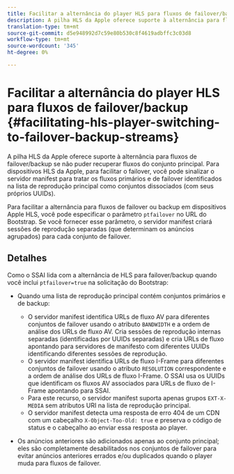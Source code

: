 ```yaml
---
title: Facilitar a alternância do player HLS para fluxos de failover/backup
description: A pilha HLS da Apple oferece suporte à alternância para fluxos de failover/backup se não puder recuperar fluxos do conjunto principal. Para dispositivos HLS da Apple, para facilitar o failover, você pode sinalizar o servidor manifest para tratar os fluxos primários e de failover identificados na lista de reprodução principal como conjuntos dissociados (com seus próprios UUIDs).
translation-type: tm+mt
source-git-commit: d5e948992d7c59e80b530c8f4619adbffc3c03d8
workflow-type: tm+mt
source-wordcount: '345'
ht-degree: 0%

---
```



# Facilitar a alternância do player HLS para fluxos de failover/backup {#facilitating-hls-player-switching-to-failover-backup-streams}

A pilha HLS da Apple oferece suporte à alternância para fluxos de failover/backup se não puder recuperar fluxos do conjunto principal. Para dispositivos HLS da Apple, para facilitar o failover, você pode sinalizar o servidor manifest para tratar os fluxos primários e de failover identificados na lista de reprodução principal como conjuntos dissociados (com seus próprios UUIDs).

Para facilitar a alternância para fluxos de failover ou backup em dispositivos Apple HLS, você pode especificar o parâmetro `ptfailover` no URL do Bootstrap. Se você fornecer esse parâmetro, o servidor manifest criará sessões de reprodução separadas (que determinam os anúncios agrupados) para cada conjunto de failover.

## Detalhes

Como o SSAI lida com a alternância de HLS para failover/backup quando você inclui `ptfailover=true` na solicitação do Bootstrap:

* Quando uma lista de reprodução principal contém conjuntos primários e de backup:

   * O servidor manifest identifica URLs de fluxo AV para diferentes conjuntos de failover usando o atributo `BANDWIDTH` e a ordem de análise dos URLs de fluxo AV. Cria sessões de reprodução internas separadas (identificadas por UUIDs separadas) e cria URLs de fluxo apontando para servidores de manifesto com diferentes UUIDs identificando diferentes sessões de reprodução.
   * O servidor manifest identifica URLs de fluxo I-Frame para diferentes conjuntos de failover usando o atributo `RESOLUTION` correspondente e a ordem de análise dos URLs de fluxo I-Frame. O SSAI usa os UUIDs que identificam os fluxos AV associados para URLs de fluxo de I-Frame apontando para SSAI.
   * Para este recurso, o servidor manifest suporta apenas grupos `EXT-X-MEDIA` sem atributos URI na lista de reprodução principal.
   * O servidor manifest detecta uma resposta de erro 404 de um CDN com um cabeçalho `X-Object-Too-Old: true` e preserva o código de status e o cabeçalho ao enviar essa resposta ao player.

* Os anúncios anteriores são adicionados apenas ao conjunto principal; eles são completamente desabilitados nos conjuntos de failover para evitar anúncios anteriores errados e/ou duplicados quando o player muda para fluxos de failover.
